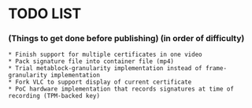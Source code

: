 # TODO LIST
### (Things to get done before publishing) (in order of difficulty)
    * Finish support for multiple certificates in one video
    * Pack signature file into container file (mp4)
    * Trial metablock-granularity implementation instead of frame-granularity implementation
    * Fork VLC to support display of current certificate
    * PoC hardware implementation that records signatures at time of recording (TPM-backed key)
